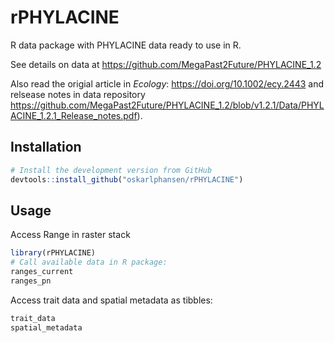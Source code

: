 # rPHYLACINE

R data package with PHYLACINE data ready to use in R.

See details on data at https://github.com/MegaPast2Future/PHYLACINE_1.2


Also read the origial article in _Ecology_:
https://doi.org/10.1002/ecy.2443 and relsease notes in data repository https://github.com/MegaPast2Future/PHYLACINE_1.2/blob/v1.2.1/Data/PHYLACINE_1.2.1_Release_notes.pdf).







## Installation

```R
# Install the development version from GitHub
devtools::install_github("oskarlphansen/rPHYLACINE")
```


## Usage

Access Range in raster stack

```R
library(rPHYLACINE)
# Call available data in R package:
ranges_current
ranges_pn
```

Access trait data and spatial metadata as tibbles:

```R
trait_data
spatial_metadata
```

